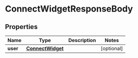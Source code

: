 # ConnectWidgetResponseBody

## Properties
Name | Type | Description | Notes
------------ | ------------- | ------------- | -------------
**user** | [**ConnectWidget**](ConnectWidget.md) |  | [optional] 


